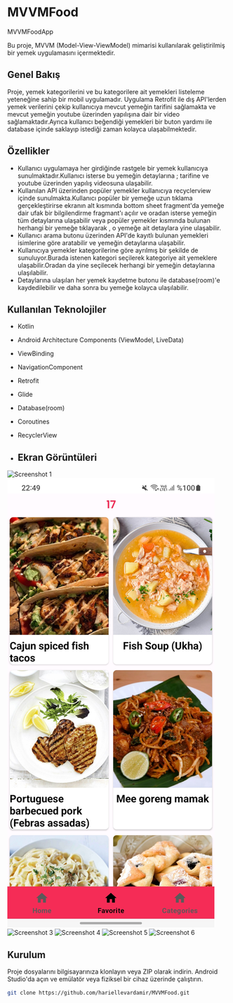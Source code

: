 # MVVMFood
 MVVMFoodApp

Bu proje, MVVM (Model-View-ViewModel) mimarisi kullanılarak geliştirilmiş bir yemek uygulamasını içermektedir.

## Genel Bakış

Proje, yemek kategorilerini ve bu kategorilere ait yemekleri listeleme yeteneğine sahip bir mobil uygulamadır. Uygulama Retrofit ile dış API'lerden yemek verilerini çekip kullanıcıya mevcut yemeğin tarifini sağlamakta ve mevcut yemeğin youtube üzerinden yapılışına dair bir video sağlamaktadır.Ayrıca kullanıcı beğendiği yemekleri bir buton yardımı ile database içinde saklayıp istediği zaman kolayca ulaşabilmektedir.

## Özellikler

- Kullanıcı uygulamaya her girdiğinde rastgele bir yemek kullanıcıya sunulmaktadır.Kullanıcı isterse bu yemeğin detaylarına ; tarifine ve youtube üzerinden yapılış videosuna ulaşabilir.
- Kullanılan API üzerinden popüler yemekler kullanıcıya recyclerview içinde sunulmakta.Kullanıcı popüler bir yemeğe uzun tıklama gerçekleştirirse ekranın alt kısmında bottom sheet fragment'da yemeğe dair ufak bir bilgilendirme fragmant'ı açılır ve oradan isterse yemeğin tüm detaylarına ulaşabilir veya popüler yemekler kısmında bulunan herhangi bir yemeğe tıklayarak , o yemeğe ait detaylara yine ulaşabilir.
- Kullanıcı arama butonu üzerinden API'de kayıtlı bulunan yemekleri isimlerine göre aratabilir ve yemeğin detaylarına ulaşabilir.
- Kullanıcıya yemekler kategorilerine göre ayrılmış bir şekilde de sunuluyor.Burada istenen kategori seçilerek kategoriye ait yemeklere ulaşabilir.Oradan da yine seçilecek herhangi bir yemeğin detaylarına ulaşılabilir.
- Detaylarına ulaşılan her yemek kaydetme butonu ile database(room)'e kaydedilebilir ve daha sonra bu yemeğe kolayca ulaşılabilir.
  
## Kullanılan Teknolojiler

- Kotlin
- Android Architecture Components (ViewModel, LiveData)
- ViewBinding
- NavigationComponent
- Retrofit
- Glide
- Database(room)
- Coroutines
- RecyclerView

- ## Ekran Görüntüleri

![Screenshot 1](MVVMFood/MVMMFood/app/src/main/java/com/example/mvvmfoodapp/util/screenshots/home_fragment.jpg)
![Screenshot 2](app/src/main/java/com/example/mvvmfoodapp/util/screenshots/favorite_fragment.jpg)
![Screenshot 3](MVVMFood/app/src/main/java/com/example/mvvmfoodapp/util/screenshots/categories_fragment.jpg)
![Screenshot 4](MVVMFood/app/src/main/java/com/example/mvvmfoodapp/util/screenshots/search_fragment.jpg)
![Screenshot 5](MVVMFood/app/src/main/java/com/example/mvvmfoodapp/util/screenshots/bottom_sheet_fragment.jpg)
![Screenshot 6](MVVMFood/app/src/main/java/com/example/mvvmfoodapp/util/screenshots/meal_activity.jpg)



## Kurulum

Proje dosyalarını bilgisayarınıza klonlayın veya ZIP olarak indirin. Android Studio'da açın ve emülatör veya fiziksel bir cihaz üzerinde çalıştırın.

```bash
git clone https://github.com/hariellevardamir/MVVMFood.git

